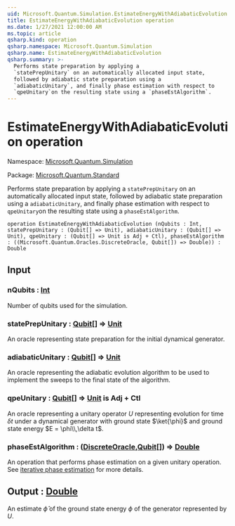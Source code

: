 ```yaml
---
uid: Microsoft.Quantum.Simulation.EstimateEnergyWithAdiabaticEvolution
title: EstimateEnergyWithAdiabaticEvolution operation
ms.date: 1/27/2021 12:00:00 AM
ms.topic: article
qsharp.kind: operation
qsharp.namespace: Microsoft.Quantum.Simulation
qsharp.name: EstimateEnergyWithAdiabaticEvolution
qsharp.summary: >-
  Performs state preparation by applying a
  `statePrepUnitary` on an automatically allocated input state,
  followed by adiabatic state preparation using a
  `adiabaticUnitary`, and finally phase estimation with respect to
  `qpeUnitary`on the resulting state using a `phaseEstAlgorithm`.
---
```


# EstimateEnergyWithAdiabaticEvolution operation

Namespace: [Microsoft.Quantum.Simulation](xref:Microsoft.Quantum.Simulation)

Package: [Microsoft.Quantum.Standard](https://nuget.org/packages/Microsoft.Quantum.Standard)


Performs state preparation by applying a`statePrepUnitary` on an automatically allocated input state,followed by adiabatic state preparation using a`adiabaticUnitary`, and finally phase estimation with respect to`qpeUnitary`on the resulting state using a `phaseEstAlgorithm`.

```qsharp
operation EstimateEnergyWithAdiabaticEvolution (nQubits : Int, statePrepUnitary : (Qubit[] => Unit), adiabaticUnitary : (Qubit[] => Unit), qpeUnitary : (Qubit[] => Unit is Adj + Ctl), phaseEstAlgorithm : ((Microsoft.Quantum.Oracles.DiscreteOracle, Qubit[]) => Double)) : Double
```


## Input

### nQubits : [Int](xref:microsoft.quantum.lang-ref.int)

Number of qubits used for the simulation.


### statePrepUnitary : [Qubit](xref:microsoft.quantum.lang-ref.qubit)[] => [Unit](xref:microsoft.quantum.lang-ref.unit) 

An oracle representing state preparation for the initial dynamicalgenerator.


### adiabaticUnitary : [Qubit](xref:microsoft.quantum.lang-ref.qubit)[] => [Unit](xref:microsoft.quantum.lang-ref.unit) 

An oracle representing the adiabatic evolution algorithm to be usedto implement the sweeps to the final state of the algorithm.


### qpeUnitary : [Qubit](xref:microsoft.quantum.lang-ref.qubit)[] => [Unit](xref:microsoft.quantum.lang-ref.unit)  is Adj + Ctl

An oracle representing a unitary operator $U$ representing evolutionfor time $\delta t$ under a dynamical generator with ground state$\ket{\phi}$ and ground state energy $E = \phi\\,\delta t$.


### phaseEstAlgorithm : ([DiscreteOracle](xref:Microsoft.Quantum.Oracles.DiscreteOracle),[Qubit](xref:microsoft.quantum.lang-ref.qubit)[]) => [Double](xref:microsoft.quantum.lang-ref.double) 

An operation that performs phase estimation on a given unitary operation.See [iterative phase estimation](/quantum/libraries/characterization#iterative-phase-estimation)for more details.



## Output : [Double](xref:microsoft.quantum.lang-ref.double)

An estimate $\hat{\phi}$ of the ground state energy $\phi$of the generator represented by $U$.